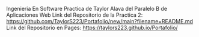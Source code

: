 Ingenieria En Software
Practica de Taylor Alava del Paralelo B de Aplicaciones Web
Link del Repositorio de la Practica 2: https://github.com/TaylorS223/Portafolio/new/main?filename=README.md
Link del Repositorio en Pages: https://taylors223.github.io/Portafolio/

